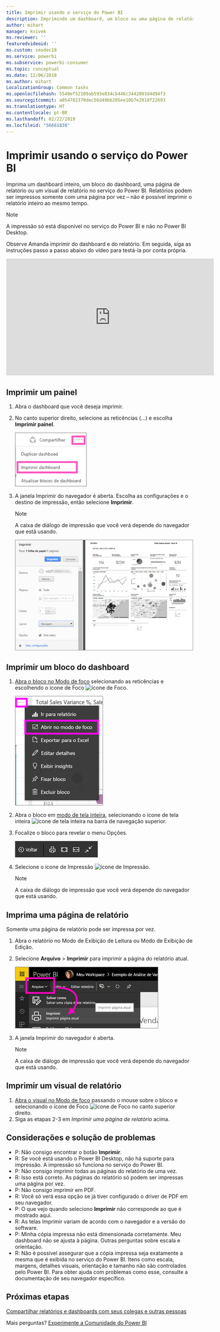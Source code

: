```yaml
---
title: Imprimir usando o serviço do Power BI
description: Imprimindo um dashboard, um bloco ou uma página de relatório no Power BI.
author: mihart
manager: kvivek
ms.reviewer: ''
featuredvideoid: ''
ms.custom: seodec18
ms.service: powerbi
ms.subservice: powerbi-consumer
ms.topic: conceptual
ms.date: 12/06/2018
ms.author: mihart
LocalizationGroup: Common tasks
ms.openlocfilehash: 5540ef52109ab593e834cb446c3442093d4d94f3
ms.sourcegitcommit: a054782370dec56d49bb205ee10b7e2018f22693
ms.translationtype: HT
ms.contentlocale: pt-BR
ms.lasthandoff: 02/22/2019
ms.locfileid: "56661830"
---
```

# <a name="printing-from-power-bi-service"></a>Imprimir usando o serviço do Power BI
Imprima um dashboard inteiro, um bloco do dashboard, uma página de relatório ou um visual de relatório no serviço do Power BI. Relatórios podem ser impressos somente com uma página por vez – não é possível imprimir o relatório inteiro ao mesmo tempo.

> [!NOTE]
> A impressão só está disponível no serviço do Power BI e não no Power BI Desktop.
> 
> 

Observe Amanda imprimir do dashboard e do relatório. Em seguida, siga as instruções passo a passo abaixo do vídeo para testá-la por conta própria.

<iframe width="560" height="315" src="https://www.youtube.com/embed/jtlLGRKBvXY" frameborder="0" allowfullscreen></iframe>

## <a name="print-a-dashboard"></a>Imprimir um painel
1. Abra o dashboard que você deseja imprimir.
2. No canto superior direito, selecione as reticências (...) e escolha **Imprimir painel**.
   
    ![Opção de impressão do dashboard](./media/end-user-print/pbi_print_dash_ellipses.png)
3. A janela Imprimir do navegador é aberta. Escolha as configurações e o destino de impressão, então selecione **Imprimir**.
   
   > [!NOTE]
   > A caixa de diálogo de impressão que você verá depende do navegador que está usando.
   > 
   
    ![caixa de diálogo imprimir](./media/end-user-print/pbi_print_dash_new2.png)

## <a name="print-a-dashboard-tile"></a>Imprimir um bloco do dashboard
1. [Abra o bloco no Modo de foco](end-user-focus.md) selecionando as reticências e escolhendo o ícone de Foco ![ícone de Foco](./media/end-user-print/power-bi-focus-icon.png).
   
    ![menu de reticências](./media/end-user-print/menu-options.png)
2. Abra o bloco em [modo de tela inteira](end-user-focus.md), selecionando o ícone de tela inteira ![ícone de tela inteira](./media/end-user-print/power-bi-full-screen-icon.png) na barra de navegação superior.
3. Focalize o bloco para revelar o menu Opções.
   
    ![menu de opções de tela inteira](./media/end-user-print/menu-options-new.png)
4. Selecione o ícone de Impressão ![ícone de Impressão](./media/end-user-print/print-icon.png).     
   
   > [!NOTE]
   > A caixa de diálogo de impressão que você verá depende do navegador que está usando.
   > 
   > 

## <a name="print-a-report-page"></a>Imprima uma página de relatório
Somente uma página de relatório pode ser impressa por vez.

1. Abra o relatório no Modo de Exibição de Leitura ou Modo de Exibição de Edição.
2. Selecione **Arquivo** > **Imprimir** para imprimir a página do relatório atual.
   
    ![Menu Arquivo do Power BI](./media/end-user-print/power-bi-print.png)
3. A janela Imprimir do navegador é aberta.
   
   > [!NOTE]
   > A caixa de diálogo de impressão que você verá depende do navegador que está usando.
   > 
   > 

## <a name="print-a-report-visual"></a>Imprimir um visual de relatório
1. [Abra o visual no Modo de foco](end-user-focus.md) passando o mouse sobre o bloco e selecionando o ícone de Foco ![ícone de Foco](./media/end-user-print/power-bi-focus-icon.png) no canto superior direito.
2. Siga as etapas 2-3 em *Imprimir uma página de relatório* acima.

## <a name="considerations-and-troubleshooting"></a>Considerações e solução de problemas
* P: Não consigo encontrar o botão **Imprimir**.    
* R: Se você está usando o Power BI Desktop, não há suporte para impressão.  A impressão só funciona no serviço do Power BI.
* P: Não consigo imprimir todas as páginas do relatório de uma vez.    
* R: Isso está correto. As páginas do relatório só podem ser impressas uma página por vez.
* P: Não consigo imprimir em PDF.    
* R: Você só verá essa opção se já tiver configurado o driver de PDF em seu navegador.    
* P: O que vejo quando seleciono **Imprimir** não corresponde ao que é mostrado aqui.    
* R: As telas Imprimir variam de acordo com o navegador e a versão do software.
* P: Minha cópia impressa não está dimensionada corretamente.  Meu dashboard não se ajusta à página. Outras perguntas sobre escala e orientação.    
* R: Não é possível assegurar que a cópia impressa seja exatamente a mesma que é exibida no serviço do Power BI. Itens como escala, margens, detalhes visuais, orientação e tamanho não são controlados pelo Power BI. Para obter ajuda com problemas como esse, consulte a documentação de seu navegador específico.      

## <a name="next-steps"></a>Próximas etapas
[Compartilhar relatórios e dashboards com seus colegas e outras pessoas](../service-share-dashboards.md)

Mais perguntas? [Experimente a Comunidade do Power BI](http://community.powerbi.com/)

